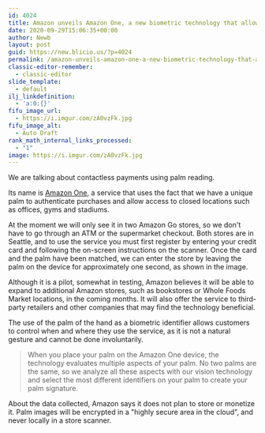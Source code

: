 ```yaml
---
id: 4024
title: Amazon unveils Amazon One, a new biometric technology that allows shoppers to pay using their palm
date: 2020-09-29T15:06:35+00:00
author: Newb
layout: post
guid: https://new.blicio.us/?p=4024
permalink: /amazon-unveils-amazon-one-a-new-biometric-technology-that-allows-shoppers-to-pay-using-their-palm/
classic-editor-remember:
  - classic-editor
slide_template:
  - default
ilj_linkdefinition:
  - 'a:0:{}'
fifu_image_url:
  - https://i.imgur.com/zA0vzFk.jpg
fifu_image_alt:
  - Auto Draft
rank_math_internal_links_processed:
  - "1"
image: https://i.imgur.com/zA0vzFk.jpg
---
```

We are talking about contactless payments using palm reading.

Its name is [Amazon One](https://blog.aboutamazon.com/innovation/introducing-amazon-one-a-new-innovation-to-make-everyday-activities-effortless), a service that uses the fact that we have a unique palm to authenticate purchases and allow access to closed locations such as offices, gyms and stadiums.

At the moment we will only see it in two Amazon Go stores, so we don't have to go through an ATM or the supermarket checkout. Both stores are in Seattle, and to use the service you must first register by entering your credit card and following the on-screen instructions on the scanner. Once the card and the palm have been matched, we can enter the store by leaving the palm on the device for approximately one second, as shown in the image.

Although it is a pilot, somewhat in testing, Amazon believes it will be able to expand to additional Amazon stores, such as bookstores or Whole Foods Market locations, in the coming months. It will also offer the service to third-party retailers and other companies that may find the technology beneficial.

The use of the palm of the hand as a biometric identifier allows customers to control when and where they use the service, as it is not a natural gesture and cannot be done involuntarily.

> When you place your palm on the Amazon One device, the technology evaluates multiple aspects of your palm. No two palms are the same, so we analyze all these aspects with our vision technology and select the most different identifiers on your palm to create your palm signature.

About the data collected, Amazon says it does not plan to store or monetize it. Palm images will be encrypted in a "highly secure area in the cloud", and never locally in a store scanner.
